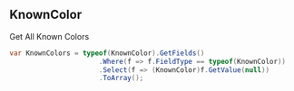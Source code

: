 ## KnownColor

Get All Known Colors
``` csharp
var KnownColors = typeof(KnownColor).GetFields()
                      .Where(f => f.FieldType == typeof(KnownColor))
                      .Select(f => (KnownColor)f.GetValue(null))
                      .ToArray();
```

